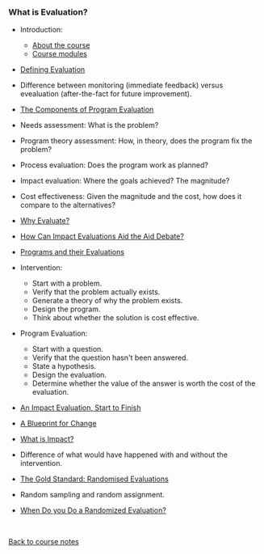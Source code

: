 ### What is Evaluation?

* Introduction:
  * [About the course](https://www.youtube.com/watch?v=2TlEJk2X_s8)
  * [Course modules](https://www.youtube.com/watch?v=PFO6AOMtv8A)

* [Defining Evaluation](https://www.youtube.com/watch?v=RffRS_09VyE)
 * Difference between monitoring (immediate feedback) versus evealuation (after-the-fact for future improvement).

* [The Components of Program Evaluation](https://www.youtube.com/watch?v=k2xZ-AlnTsg)
 * Needs assessment: What is the problem?
 * Program theory assessment: How, in theory, does the program fix the problem?
 * Process evaluation: Does the program work as planned?
 * Impact evaluation: Where the goals achieved? The magnitude?
 * Cost effectiveness: Given the magnitude and the cost, how does it compare to the alternatives?

* [Why Evaluate?](https://www.youtube.com/watch?v=AGfkKVnQRBs)

* [How Can Impact Evaluations Aid the Aid Debate?](https://www.youtube.com/watch?v=ZVvjJuhGjrk)

* [Programs and their Evaluations](https://www.youtube.com/watch?v=zEjrY1ip3B4)
 * Intervention:
   * Start with a problem.
    * Verify that the problem actually exists.
    * Generate a theory of why the problem exists.
    * Design the program.
    * Think about whether the solution is cost effective.
 
 * Program Evaluation:
   * Start with a question.
    * Verify that the question hasn't been answered.
    * State a hypothesis.
    * Design the evaluation.
    * Determine whether the value of the answer is worth the cost of the evaluation.

* [An Impact Evaluation, Start to Finish](https://www.youtube.com/watch?v=uULMYtxPWZk)

* [A Blueprint for Change](https://www.youtube.com/watch?v=GLwtv9QgsEI)

* [What is Impact?](https://www.youtube.com/watch?v=1DMmgtRCrAs)
 * Difference of what would have happened with and without the intervention.

* [The Gold Standard: Randomised Evaluations](https://www.youtube.com/watch?v=lQN6FW92rEY)
 * Random sampling and random assignment.

* [When Do you Do a Randomized Evaluation?](https://www.youtube.com/watch?v=ao0MF2MNNj4)

<br>

[Back to course notes](../Course_Notes.md)
